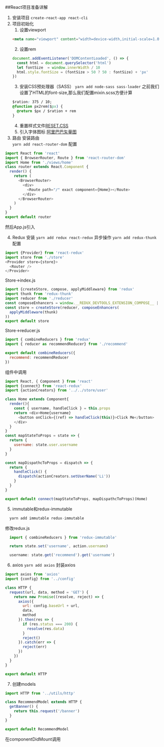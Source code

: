 ##React项目准备详解
1. 安装项目
  `create-react-app react-cli`
2. 项目初始化
   1. 设置viewport
    ```html
    <meta name="viewport" content="width=device-width,initial-scale=1.0,maximum-scale=1.0,minimum-scale=1.0,user-scalable=no" />
    ```
   2. 设置rem
    ```js
    document.addEventListener('DOMContentLoaded', () => {
      const html = document.querySelector('html')
      let fontSize  = window.innerWidth / 10
      html.style.fontSize = (fontSize > 50 ? 50 : fontSize) + 'px'
    })
    ```
   3. 安装CSS预处理器（SASS）
    `yarn add node-sass sass-loader`
    之前我们设置了HTML的font-size,那么我们配置mixin.scss方便计算
    ```css
    $ration: 375 / 10;
    @function px2rem($px) {
      @return $px / $ration + rem
    }
    ```
   4. 重置样式文件[RESET.CSS](https://meyerweb.com/eric/tools/css/reset/)
   5. 引入字体图标
    [阿里巴巴矢量图](https://www.iconfont.cn/)
3. 路由
  安装路由  
  `yarn add react-router-dom`
  配置
  ```js  
  import React from 'react'
  import { BrowserRouter, Route } from 'react-router-dom'
  import Home from './views/home'
  class router extends React.Component {
    render() {
      return (
        <BrowserRouter>
          <div>
            <Route path="/" exact component={Home}></Route>
          </div>
        </BrowserRouter>
      )
    }
  }
  export default router
  ```
然后App.js引入

4. Redux
  安装
  `yarn add redux react-redux`
  异步操作
  `yarn add redux-thunk`
  配置
  ```js
  import {Provider} from 'react-redux'
  import store from './store'
  <Provider store={store}>
    <Router />
  </Provider>
  ```
  Store->index.js
  ```js
  import {createStore, compose, applyMiddleware} from 'redux'
  import thunk from 'redux-thunk'
  import reducer from './reducer'
  const composeEnhancers = window.__REDUX_DEVTOOLS_EXTENSION_COMPOSE__ || compose
  const store = createStore(reducer, composeEnhancers(
    applyMiddleware(thunk)
  ))
  export default store
  ```
  Store->reducer.js
  ```js
  import { combineReducers } from 'redux'
  import { reducer as recommendReducer} from './recommend'

  export default combineReducers({
    recommend: recommendReducer
  })
  ```
  组件中调用
  ```js
  import React, { Component } from 'react'
  import {connect} from 'react-redux'
  import {actionCreators} from '../../store/user'

  class Home extends Component{
    render(){
      const { username, handleClick } = this.props
      return <div>Home{username}
        <button onClick={(ref) => handleClick(this)}>Click Me</button>
      </div>
    }
  }
  const mapStateToProps = state => {
    return {
      username: state.user.username
    }
  }

  const mapDispathcToProps = dispatch => {
    return {
      handleClick() {
        dispatch(actionCreators.setUserName('Li'))
      }
    }
  }

  export default connect(mapStateToProps, mapDispathcToProps)(Home)
  ```
5. immutable和redux-immutable
```js
  yarn add immutable redux-immutable
```
修改redux.js
```js
  import { combineReducers } from 'redux-immutable'

  return state.set('username', action.username)

  username: state.get('recommend').get('username')
```
6. axios
  `yarn add axios`
  封装axios
  ```js  
  import axios from 'axios'
  import {config} from '../config'

  class HTTP {
    request(url, data, method = 'GET') {
      return new Promise((resolve, reject) => {
        axios({
          url: config.baseUrl + url,
          data,
          method
        }).then(res => {
          if (res.status === 200) {
            resolve(res.data)
          }
          reject()
        }).catch(err => {
          reject(err)
        })
      })
    }
  }

  export default HTTP
  ```
7. 创建models
```js
import HTTP from '../utils/http'

class RecommendModel extends HTTP {
  getBanner() {
    return this.request('/banner')
  }
}

export default RecommendModel
```
在componentDidMount调用

